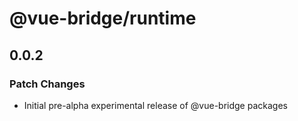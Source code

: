 # @vue-bridge/runtime

## 0.0.2
### Patch Changes

- Initial pre-alpha experimental release of @vue-bridge packages
